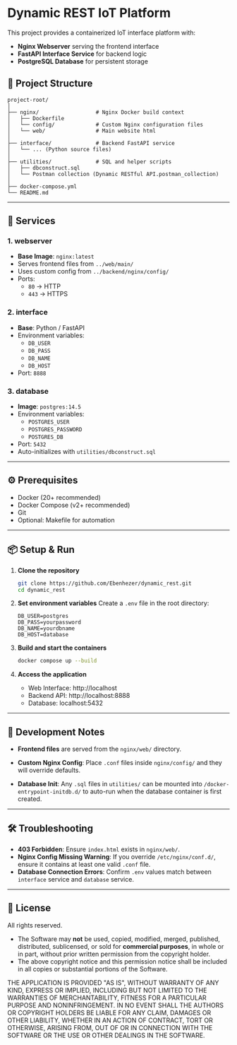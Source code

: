 # Dynamic REST IoT Platform

This project provides a containerized IoT interface platform with:
- **Nginx Webserver** serving the frontend interface
- **FastAPI Interface Service** for backend logic
- **PostgreSQL Database** for persistent storage

## 📂 Project Structure

```
project-root/
│
├── nginx/                  # Nginx Docker build context
│   ├── Dockerfile
│   └── config/             # Custom Nginx configuration files
│   └── web/                # Main website html
│
├── interface/              # Backend FastAPI service
│   └── ... (Python source files)
│
├── utilities/              # SQL and helper scripts
│   ├── dbconstruct.sql
│   └── Postman collection (Dynamic RESTful API.postman_collection)
│
├── docker-compose.yml
└── README.md
```

---

## 🚀 Services

### 1. **webserver**
- **Base Image**: `nginx:latest`
- Serves frontend files from `../web/main/`
- Uses custom config from `../backend/nginx/config/`
- Ports:
  - `80` → HTTP
  - `443` → HTTPS

### 2. **interface**
- **Base**: Python / FastAPI
- Environment variables:
  - `DB_USER`
  - `DB_PASS`
  - `DB_NAME`
  - `DB_HOST`
- Port: `8888`

### 3. **database**
- **Image**: `postgres:14.5`
- Environment variables:
  - `POSTGRES_USER`
  - `POSTGRES_PASSWORD`
  - `POSTGRES_DB`
- Port: `5432`
- Auto-initializes with `utilities/dbconstruct.sql`

---

## ⚙️ Prerequisites

- Docker (20+ recommended)
- Docker Compose (v2+ recommended)
- Git
- Optional: Makefile for automation

---

## 📦 Setup & Run

1. **Clone the repository**
   ```bash
   git clone https://github.com/Ebenhezer/dynamic_rest.git
   cd dynamic_rest
   ```

2. **Set environment variables**
   Create a `.env` file in the root directory:
   ```env
   DB_USER=postgres
   DB_PASS=yourpassword
   DB_NAME=yourdbname
   DB_HOST=database
   ```

3. **Build and start the containers**
   ```bash
   docker compose up --build
   ```

4. **Access the application**
   - Web Interface: http://localhost
   - Backend API: http://localhost:8888
   - Database: localhost:5432

---

## 🔧 Development Notes

- **Frontend files** are served from the `nginx/web/` directory.  
  
- **Custom Nginx Config**: Place `.conf` files inside `nginx/config/` and they will override defaults.

- **Database Init**: Any `.sql` files in `utilities/` can be mounted into `/docker-entrypoint-initdb.d/` to auto-run when the database container is first created.

---

## 🛠 Troubleshooting

- **403 Forbidden**: Ensure `index.html` exists in `nginx/web/`.
- **Nginx Config Missing Warning**: If you override `/etc/nginx/conf.d/`, ensure it contains at least one valid `.conf` file.
- **Database Connection Errors**: Confirm `.env` values match between `interface` service and `database` service.

---

## 📜 License
All rights reserved.

- The Software may **not** be used, copied, modified, merged, published, distributed, sublicensed, or sold for **commercial purposes**, in whole or in part, without prior written permission from the copyright holder.
- The above copyright notice and this permission notice shall be included in all copies or substantial portions of the Software.

THE APPLICATION IS PROVIDED "AS IS", WITHOUT WARRANTY OF ANY KIND, EXPRESS OR IMPLIED, INCLUDING BUT NOT LIMITED TO THE WARRANTIES OF MERCHANTABILITY, FITNESS FOR A PARTICULAR PURPOSE AND NONINFRINGEMENT. IN NO EVENT SHALL THE AUTHORS OR COPYRIGHT HOLDERS BE LIABLE FOR ANY CLAIM, DAMAGES OR OTHER LIABILITY, WHETHER IN AN ACTION OF CONTRACT, TORT OR OTHERWISE, ARISING FROM, OUT OF OR IN CONNECTION WITH THE SOFTWARE OR THE USE OR OTHER DEALINGS IN THE SOFTWARE.
